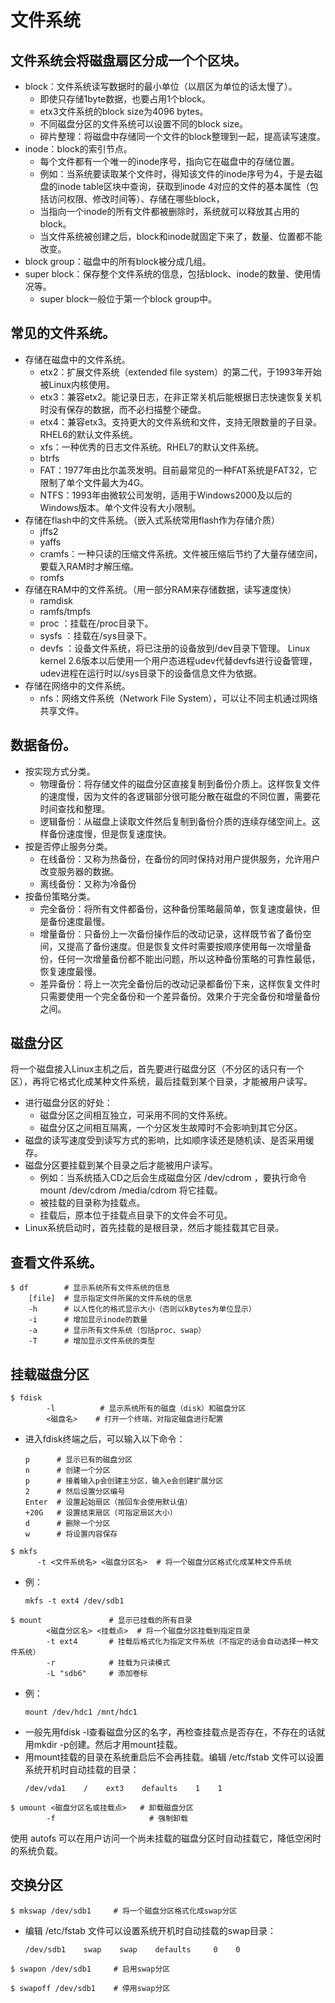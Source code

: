 # 文件系统

## 文件系统会将磁盘扇区分成一个个区块。
- block：文件系统读写数据时的最小单位（以扇区为单位的话太慢了）。
  - 即使只存储1byte数据，也要占用1个block。
  - etx3文件系统的block size为4096 bytes。
  - 不同磁盘分区的文件系统可以设置不同的block size。
  - 碎片整理：将磁盘中存储同一个文件的block整理到一起，提高读写速度。
- inode：block的索引节点。
  - 每个文件都有一个唯一的inode序号，指向它在磁盘中的存储位置。
  - 例如：当系统要读取某个文件时，得知该文件的inode序号为4，于是去磁盘的inode table区块中查询，获取到inode 4对应的文件的基本属性（包括访问权限、修改时间等）、存储在哪些block，
  - 当指向一个inode的所有文件都被删除时，系统就可以释放其占用的block。
  - 当文件系统被创建之后，block和inode就固定下来了，数量、位置都不能改变。
- block group：磁盘中的所有block被分成几组。
- super block：保存整个文件系统的信息，包括block、inode的数量、使用情况等。
  - super block一般位于第一个block group中。
## 常见的文件系统。
- 存储在磁盘中的文件系统。
  - etx2：扩展文件系统（extended file system）的第二代，于1993年开始被Linux内核使用。
  - etx3：兼容etx2。能记录日志，在非正常关机后能根据日志快速恢复关机时没有保存的数据，而不必扫描整个硬盘。
  - etx4：兼容etx3。支持更大的文件系统和文件，支持无限数量的子目录。RHEL6的默认文件系统。
  - xfs：一种优秀的日志文件系统。RHEL7的默认文件系统。
  - btrfs
  - FAT：1977年由比尔盖茨发明。目前最常见的一种FAT系统是FAT32，它限制了单个文件最大为4G。
  - NTFS：1993年由微软公司发明，适用于Windows2000及以后的Windows版本。单个文件没有大小限制。
- 存储在flash中的文件系统。（嵌入式系统常用flash作为存储介质）
  - jffs2
  - yaffs
  - cramfs：一种只读的压缩文件系统。文件被压缩后节约了大量存储空间，要载入RAM时才解压缩。
  - romfs
- 存储在RAM中的文件系统。（用一部分RAM来存储数据，读写速度快）
  - ramdisk
  - ramfs/tmpfs
  - proc    ：挂载在/proc目录下。
  - sysfs  ：挂载在/sys目录下。
  - devfs  ：设备文件系统，将已注册的设备放到/dev目录下管理。
Linux kernel 2.6版本以后使用一个用户态进程udev代替devfs进行设备管理，udev进程在运行时以/sys目录下的设备信息文件为依据。
- 存储在网络中的文件系统。
  - nfs：网络文件系统（Network File System），可以让不同主机通过网络共享文件。
## 数据备份。
- 按实现方式分类。
  - 物理备份：将存储文件的磁盘分区直接复制到备份介质上。这样恢复文件的速度慢，因为文件的各逻辑部分很可能分散在磁盘的不同位置，需要花时间查找和整理。
  - 逻辑备份：从磁盘上读取文件然后复制到备份介质的连续存储空间上。这样备份速度慢，但是恢复速度快。
- 按是否停止服务分类。
  - 在线备份：又称为热备份，在备份的同时保持对用户提供服务，允许用户改变服务器的数据。
  - 离线备份：又称为冷备份
- 按备份策略分类。
  - 完全备份：将所有文件都备份，这种备份策略最简单，恢复速度最快，但是备份速度最慢。
  - 增量备份：只备份上一次备份操作后的改动记录，这样既节省了备份空间，又提高了备份速度。但是恢复文件时需要按顺序使用每一次增量备份，任何一次增量备份都不能出问题，所以这种备份策略的可靠性最低，恢复速度最慢。
  - 差异备份：将上一次完全备份后的改动记录都备份下来，这样恢复文件时只需要使用一个完全备份和一个差异备份。效果介于完全备份和增量备份之间。

## 磁盘分区

将一个磁盘接入Linux主机之后，首先要进行磁盘分区（不分区的话只有一个区），再将它格式化成某种文件系统，最后挂载到某个目录，才能被用户读写。
- 进行磁盘分区的好处：
  - 磁盘分区之间相互独立，可采用不同的文件系统。
  - 磁盘分区之间相互隔离，一个分区发生故障时不会影响到其它分区。
- 磁盘的读写速度受到读写方式的影响，比如顺序读还是随机读、是否采用缓存。
- 磁盘分区要挂载到某个目录之后才能被用户读写。
  - 例如：当系统插入CD之后会生成磁盘分区 /dev/cdrom ，要执行命令 mount /dev/cdrom /media/cdrom 将它挂载。
  - 被挂载的目录称为挂载点。
  - 挂载后，原本位于挂载点目录下的文件会不可见。
- Linux系统启动时，首先挂载的是根目录，然后才能挂载其它目录。



## 查看文件系统。

```shell
$ df        # 显示系统所有文件系统的信息
    [file]  # 显示指定文件所属的文件系统的信息
    -h      # 以人性化的格式显示大小（否则以kBytes为单位显示）
    -i      # 增加显示inode的数量
    -a      # 显示所有文件系统（包括proc、swap）
    -T      # 增加显示文件系统的类型
```

## 挂载磁盘分区

```shell
$ fdisk
        -l          # 显示系统所有的磁盘（disk）和磁盘分区
        <磁盘名>    # 打开一个终端，对指定磁盘进行配置
```
- 进入fdisk终端之后，可以输入以下命令：
    ```shell
    p      # 显示已有的磁盘分区
    n      # 创建一个分区
    p      # 接着输入p会创建主分区，输入e会创建扩展分区
    2      # 然后设置分区编号
    Enter  # 设置起始扇区（按回车会使用默认值）
    +20G   # 设置结束扇区（可指定扇区大小）
    d      # 删除一个分区
    w      # 将设置内容保存
    ```

```shell
$ mkfs
      -t <文件系统名> <磁盘分区名>  # 将一个磁盘分区格式化成某种文件系统
```
- 例：
    ```shell
    mkfs -t ext4 /dev/sdb1
    ```

```shell
$ mount               # 显示已挂载的所有目录
        <磁盘分区名> <挂载点>  # 将一个磁盘分区挂载到指定目录
        -t ext4       # 挂载后格式化为指定文件系统（不指定的话会自动选择一种文件系统）
        -r            # 挂载为只读模式
        -L "sdb6"     # 添加卷标
```
- 例：
    ```
    mount /dev/hdc1 /mnt/hdc1
    ```
- 一般先用fdisk -l查看磁盘分区的名字，再检查挂载点是否存在，不存在的话就用mkdir -p创建。然后才用mount挂载。
- 用mount挂载的目录在系统重启后不会再挂载。编辑 /etc/fstab 文件可以设置系统开机时自动挂载的目录：
    ```
    /dev/vda1    /    ext3    defaults    1    1
    ```

```shell
$ umount <磁盘分区名或挂载点>   # 卸载磁盘分区
        -f                     # 强制卸载
```

使用 autofs 可以在用户访问一个尚未挂载的磁盘分区时自动挂载它，降低空闲时的系统负载。

## 交换分区

```shell
$ mkswap /dev/sdb1     # 将一个磁盘分区格式化成swap分区
```
  - 编辑 /etc/fstab 文件可以设置系统开机时自动挂载的swap目录：
    ```
    /dev/sdb1    swap    swap    defaults     0    0
    ```

```shell
$ swapon /dev/sdb1     # 启用swap分区
```

```shell
$ swapoff /dev/sdb1    # 停用swap分区
```
